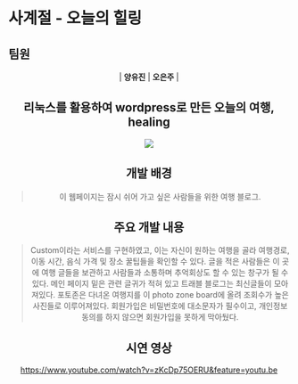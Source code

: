 # 사계절 - 오늘의 힐링

## 팀원
<div align="center">

| **양유진** | **오은주** |


## 리눅스를 활용하여 wordpress로 만든 오늘의 여행, healing

<img src="https://capsule-render.vercel.app/api?type=waving&color=auto&height=200&section=header&text=healing&fontSize=90" />
<br>

## 개발 배경
>이 웹페이지는 잠시 쉬어 가고 싶은 사람들을 위한 여행 블로그.


## 주요 개발 내용
>Custom이라는 서비스를 구현하였고, 이는 자신이 원하는 여행을 골라 여행경로, 이동 시간, 음식 가격 및 장소 꿀팁들을 확인할 수 있다.
>글을 적은 사람들은 이 곳에 여행 글들을 보관하고 사람들과 소통하며 추억회상도 할 수 있는 창구가 될 수 있다.
>메인 페이지 밑은 관련 글귀가 적혀 있고 트래블 블로그는 최신글들이 모아져있다.
>포토존은 다녀온 여행지를 이 photo zone board에 올려 조회수가 높은 사진들로 이루어져있다.
>회원가입은 비밀번호에 대소문자가 필수이고, 개인정보 동의를 하지 않으면 회원가입을 못하게 막아뒀다.

## 시연 영상 
https://www.youtube.com/watch?v=zKcDp75OERU&feature=youtu.be

